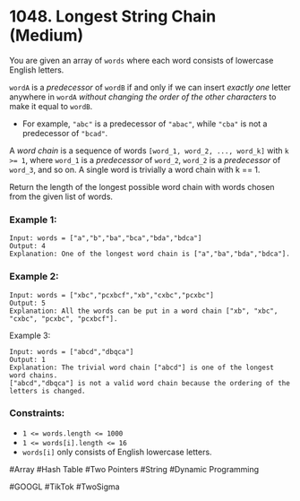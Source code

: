# 1048. Longest String Chain (Medium)

You are given an array of `words` where each word consists of lowercase English letters.

`wordA` is a _predecessor_ of `wordB` if and only if we can insert _exactly one_ letter anywhere in `wordA` _without changing the order of the other characters_ to make it equal to `wordB`.

- For example, `"abc"` is a predecessor of `"abac"`, while `"cba"` is not a predecessor of `"bcad"`.

A _word chain_ is a sequence of words `[word_1, word_2, ..., word_k]` with `k >= 1`, where `word_1` is a _predecessor_ of `word_2`, `word_2` is a _predecessor_ of `word_3`, and so on. A single word is trivially a word chain with k == 1.

Return the length of the longest possible word chain with words chosen from the given list of words.

### Example 1:

```
Input: words = ["a","b","ba","bca","bda","bdca"]
Output: 4
Explanation: One of the longest word chain is ["a","ba","bda","bdca"].
```

### Example 2:

```
Input: words = ["xbc","pcxbcf","xb","cxbc","pcxbc"]
Output: 5
Explanation: All the words can be put in a word chain ["xb", "xbc", "cxbc", "pcxbc", "pcxbcf"].
```

Example 3:

```
Input: words = ["abcd","dbqca"]
Output: 1
Explanation: The trivial word chain ["abcd"] is one of the longest word chains.
["abcd","dbqca"] is not a valid word chain because the ordering of the letters is changed.
```

### Constraints:

- `1 <= words.length <= 1000`
- `1 <= words[i].length <= 16`
- `words[i]` only consists of English lowercase letters.

#Array #Hash Table #Two Pointers #String #Dynamic Programming

#GOOGL #TikTok #TwoSigma
